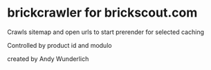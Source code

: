 # brickcrawler for brickscout.com

Crawls sitemap and open urls to start prerender for selected caching

Controlled by product id and modulo

created by Andy Wunderlich